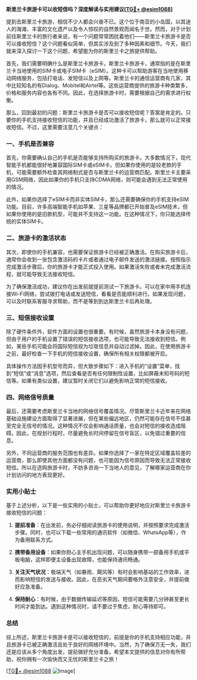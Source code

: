 **斯里兰卡旅游卡可以收短信吗？深度解读与实用建议[[TG💪+ @esim1088](https://t.me/s/esim1088)]**

提到去斯里兰卡旅游，相信不少人都会兴奋不已。这个位于南亚的小岛国，以其迷人的海滩、丰富的文化遗产以及令人惊叹的自然景观而闻名于世。然而，对于计划前往斯里兰卡的旅行者来说，有一个问题常常困扰着他们——斯里兰卡旅游卡是否可以接收短信？这个问题看似简单，但其实涉及到了多种因素和细节。今天，我们就来深入探讨一下这个问题，希望能为你的斯里兰卡之旅提供帮助。

首先，我们需要明确什么是斯里兰卡旅游卡。斯里兰卡旅游卡，通常指的是在斯里兰卡当地使用的SIM卡或电子SIM卡（eSIM）。这种卡可以帮助游客在当地使用移动网络服务，包括打电话、发短信以及上网等。斯里兰卡的通信运营商有几家，其中比较知名的有Dialog、Mobitel和Airtel等。这些运营商提供的旅游卡种类繁多，价格和服务内容也各有不同。因此，在选择旅游卡时，需要根据自己的需求进行权衡。

那么，回到最初的问题：斯里兰卡旅游卡是否可以接收短信呢？答案是肯定的。只要你的手机支持接收短信的功能，并且已经成功激活了旅游卡，那么就可以正常接收短信。不过，这里需要注意几个关键点：

### 一、手机是否兼容

首先，你需要确认自己的手机是否能够支持所购买的旅游卡。大多数情况下，现代智能手机都能很好地兼容国际SIM卡或eSIM卡。但如果你使用的是较老款的手机，可能需要额外检查其网络制式是否与斯里兰卡的运营商匹配。斯里兰卡主要采用GSM网络，因此如果你的手机只支持CDMA网络，则可能会遇到无法正常使用的情况。

此外，如果你选择了eSIM卡而非实体SIM卡，那么还需要确保你的手机支持eSIM功能。目前，许多高端智能手机如苹果、三星等品牌都已开始普及eSIM技术，但如果你使用的是旧款机型，可能并不支持这一功能。在这种情况下，你只能选择传统的实体SIM卡。

### 二、旅游卡的激活状态

其次，即使你的手机兼容，也需要保证旅游卡已经被正确激活。在购买旅游卡后，通常你会收到一张包含激活码的卡片或者通过电子邮件发送的激活链接。按照指示完成激活步骤后，你的旅游卡才能正式投入使用。如果激活失败或者未完成激活流程，就可能导致无法接收短信。

为了确保激活成功，建议你在出发前就提前测试一下旅游卡。可以在家中用手机连接Wi-Fi网络，尝试拨打电话或发送短信，看看是否能顺利进行。如果发现问题，可以及时联系客服寻求帮助，而不是等到到达斯里兰卡后再处理。

### 三、短信接收设置

除了硬件条件外，软件方面的设置也很重要。有时候，虽然旅游卡本身没有问题，但由于用户的手机设置了错误的短信接收选项，也可能导致无法接收到短信。例如，某些手机可能会将国际短信视为垃圾信息并自动过滤掉。因此，在使用旅游卡之前，最好检查一下手机的短信接收设置，确保所有相关权限都被开启。

具体操作方法因手机型号而异，但大致步骤如下：进入手机的“设置”菜单，找到“短信”或“消息”选项，然后查看是否有任何限制性设置，比如屏蔽未知号码的短信等。如果有类似设置，建议暂时关闭它们以避免影响正常的短信接收。

### 四、网络信号质量

最后，还需要考虑斯里兰卡当地的网络信号覆盖情况。尽管斯里兰卡近年来在网络基础设施建设方面取得了显著进展，但在某些偏远地区，仍然可能存在信号不佳甚至完全无信号的情况。这种情况不仅会影响通话质量，也会对短信的接收造成阻碍。因此，在规划行程时，尽量避免长时间停留在信号盲区，以免错过重要的信息。

另外，不同运营商的服务范围也有差异。如果你选择了一家在特定区域覆盖较差的运营商，那么即使其他方面都没有问题，也可能因为信号原因而导致无法正常接收短信。所以在选购旅游卡时，不妨多咨询一下当地人的意见，了解哪家运营商在你计划访问的地方表现更好。

### 实用小贴士

基于上述分析，以下是一些实用的小贴士，可以帮助你更好地应对斯里兰卡旅游卡接收短信的问题：

1. **提前准备**：在出发前，务必仔细阅读旅游卡的使用说明，并按照要求完成激活步骤。同时，也可以下载一些常用的通讯软件（如微信、WhatsApp等），作为备用联系方式。
   
2. **携带备用设备**：如果你担心主手机出现问题，可以随身携带一部备用手机或平板电脑，这样即便主设备出现故障，也能保持通讯畅通。

3. **关注天气状况**：极端天气（如暴雨、飓风等）有时会影响基站的工作效率，进而影响短信的发送与接收。因此，在恶劣天气期间要格外注意安全，并提前做好应急准备。

4. **保持耐心**：有时候，由于数据传输延迟等原因，短信可能需要几分钟甚至更长时间才能到达。遇到这种情况时，请不要过于焦虑，耐心等待即可。

### 总结

综上所述，斯里兰卡旅游卡是可以接收短信的，前提是你的手机支持相应功能，并且旅游卡已被正确激活且处于良好的网络环境中。当然，为了确保万无一失，我们还是应该从多个角度出发，提前做好充分准备。希望本文提供的信息对你有所帮助，祝你拥有一次愉快而又无忧的斯里兰卡之旅！

[[TG💪+ @esim1088](https://t.me/s/esim1088) ![Image](https://i.postimg.cc/4NQfJmqS/Snipaste-2025-05-13-00-14-12.png)]